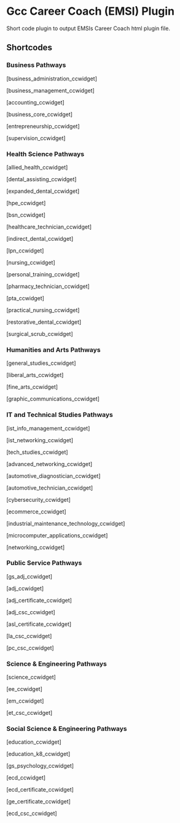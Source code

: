 # Gcc Career Coach (EMSI) Plugin

Short code plugin to output EMSIs Career Coach html plugin file.

## Shortcodes

### Business Pathways

[business_administration_ccwidget]

[business_management_ccwidget]

[accounting_ccwidget]

[business_core_ccwidget]

[entrepreneurship_ccwidget]

[supervision_ccwidget]

### Health Science Pathways

[allied_health_ccwidget]

[dental_assisting_ccwidget]

[expanded_dental_ccwidget]

[hpe_ccwidget]

[bsn_ccwidget]

[healthcare_technician_ccwidget]

[indirect_dental_ccwidget]

[lpn_ccwidget]

[nursing_ccwidget]

[personal_training_ccwidget]

[pharmacy_technician_ccwidget]

[pta_ccwidget]

[practical_nursing_ccwidget]

[restorative_dental_ccwidget]

[surgical_scrub_ccwidget]

### Humanities and Arts Pathways

[general_studies_ccwidget]

[liberal_arts_ccwidget]

[fine_arts_ccwidget]

[graphic_communications_ccwidget]

### IT and Technical Studies Pathways

[ist_info_management_ccwidget]

[ist_networking_ccwidget]

[tech_studies_ccwidget]

[advanced_networking_ccwidget]

[automotive_diagnostician_ccwidget]

[automotive_technician_ccwidget]

[cybersecurity_ccwidget]

[ecommerce_ccwidget]

[industrial_maintenance_technology_ccwidget]

[microcomputer_applications_ccwidget]

[networking_ccwidget]

### Public Service Pathways

[gs_adj_ccwidget]

[adj_ccwidget]

[adj_certificate_ccwidget]

[adj_csc_ccwidget]

[asl_certificate_ccwidget]

[la_csc_ccwidget]

[pc_csc_ccwidget]

### Science & Engineering Pathways

[science_ccwidget]

[ee_ccwidget]

[em_ccwidget]

[et_csc_ccwidget]

### Social Science & Engineering Pathways

[education_ccwidget]

[education_k8_ccwidget]

[gs_psychology_ccwidget]

[ecd_ccwidget]

[ecd_certificate_ccwidget]

[ge_certificate_ccwidget]

[ecd_csc_ccwidget]
